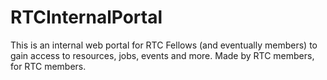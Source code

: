 # RTCInternalPortal
This is an internal web portal for RTC Fellows (and eventually members) to gain access to resources, jobs, events and more. Made by RTC members, for RTC members.
